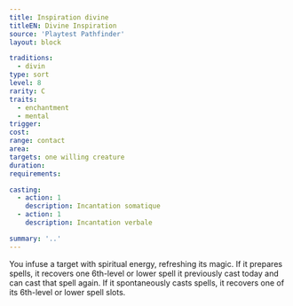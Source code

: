 ```yaml
---
title: Inspiration divine
titleEN: Divine Inspiration
source: 'Playtest Pathfinder'
layout: block

traditions:
  - divin
type: sort
level: 8
rarity: C
traits:
  - enchantment
  - mental
trigger: 
cost: 
range: contact
area: 
targets: one willing creature
duration: 
requirements: 

casting:
  - action: 1
    description: Incantation somatique
  - action: 1
    description: Incantation verbale

summary: '..'
---
```

You infuse a target with spiritual energy, refreshing its magic. If it prepares spells, it recovers one 6th-level or lower spell it previously cast today and can cast that spell again. If it spontaneously casts spells, it recovers one of its 6th-level or lower spell slots.